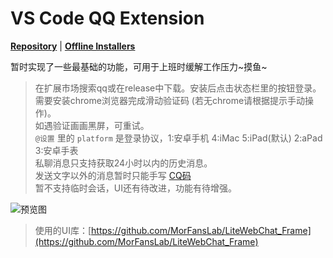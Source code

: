 # VS Code QQ Extension

**[Repository](https://github.com/takayama-lily/vscode-qq)** | **[Offline Installers](https://github.com/takayama-lily/vscode-qq/releases)**

暂时实现了一些最基础的功能，可用于上班时缓解工作压力~摸鱼~

> 在扩展市场搜索qq或在release中下载。安装后点击状态栏里的按钮登录。  
> 需要安装chrome浏览器完成滑动验证码 (若无chrome请根据提示手动操作)。  
> 如遇验证画画黑屏，可重试。  
> `@设置` 里的 `platform` 是登录协议，1:安卓手机 4:iMac 5:iPad(默认) 2:aPad 3:安卓手表  
> 私聊消息只支持获取24小时以内的历史消息。  
> 发送文字以外的消息暂时只能手写 [CQ码](https://github.com/takayama-lily/oicq/wiki/90.%E5%A6%82%E4%BD%95%E5%8F%91%E9%80%81%E5%A4%9A%E5%AA%92%E4%BD%93%E5%86%85%E5%AE%B9(CQ%E7%A0%81))  
> 暂不支持临时会话，UI还有待改进，功能有待增强。  

![预览图](https://user-images.githubusercontent.com/12014361/112642602-cfeb5380-8e86-11eb-88fd-930657040e39.png)

> 使用的UI库：[https://github.com/MorFansLab/LiteWebChat_Frame](https://github.com/MorFansLab/LiteWebChat_Frame)
